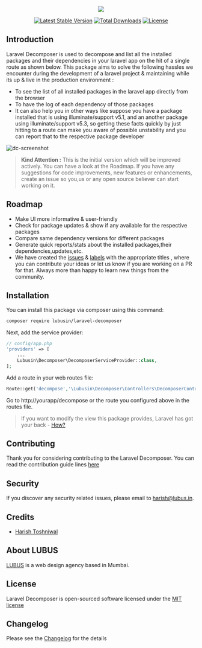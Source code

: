 <p align="center"><img src="https://cloud.githubusercontent.com/assets/11228182/23066989/3dd8f21c-f543-11e6-8f74-f64ccf814d51.png"></p>

<p align="center">
<a href="https://packagist.org/packages/lubusin/laravel-decomposer"><img src="https://poser.pugx.org/lubusin/laravel-decomposer/v/stable" alt="Latest Stable Version"></a>
<a href="https://packagist.org/packages/lubusin/laravel-decomposer"><img src="https://poser.pugx.org/lubusin/laravel-decomposer/downloads" alt="Total Downloads"></a>
<a href="https://packagist.org/packages/lubusin/laravel-decomposer"><img src="https://poser.pugx.org/lubusin/laravel-decomposer/license" alt="License"></a>
</p>

## Introduction

Laravel Decomposer is used to decompose and list all the installed packages and their dependencies in your laravel app on the hit of a single route as shown below. This package aims to solve the following hassles we encounter during the development of a laravel project & maintaining while its up & live in the production environment :

- To see the list of all installed packages in the laravel app directly from the browser
- To have the log of each dependency of those packages 
- It can also help you in other ways like suppose you have a package installed that is using illuminate/support v5.1, and an another package using illuminate/support v5.3, so getting these facts quickly by just hitting to a route can make you aware of possible unstability and you can report that to the respective package developer 

<img src="https://cloud.githubusercontent.com/assets/11228182/23072231/08485020-f557-11e6-8a6b-85b5bc5e924b.png" alt="dc-screenshot">

> **Kind Attention :**
This is the initial version which will be improved actively. You can have a look at the Roadmap. If you have any suggestions for code improvements, new features or enhancements, create an issue so you,us or any open source believer can start working on it.

## Roadmap

- Make UI more informative & user-friendly
- Check for package updates & show if any available for the respective packages
- Compare same dependency versions for different packages
- Generate quick reports/stats about the installed packages,their dependencies,updates,etc.
- We have created the [issues](https://github.com/lubusIN/laravel-decomposer/issues) & [labels](https://github.com/lubusIN/laravel-decomposer/labels) with the appropriate titles , where you can contribute your ideas or let us know if you are working on a PR for that. Always more than happy to learn new things from the community.

## Installation

You can install this package via composer using this command:

```bash
composer require lubusin/laravel-decomposer
```

Next, add the service provider:

```php
// config/app.php
'providers' => [
    ...
    Lubusin\Decomposer\DecomposerServiceProvider::class,
];
```

Add a route in your web routes file:

```php
Route::get('decompose','\Lubusin\Decomposer\Controllers\DecomposerController@index');
```
Go to http://yourapp/decompose or the route you configured above in the routes file.

> If you want to modify the view this package provides, Laravel has got your back - [How?](https://laravel.com/docs/5.4/packages#views)

## Contributing

Thank you for considering contributing to the Laravel Decomposer. You can read the contribution guide lines [here](contributing.md)

## Security

If you discover any security related issues, please email to [harish@lubus.in](mailto:harish@lubus.in).

## Credits

- [Harish Toshniwal](https://github.com/introwit)

## About LUBUS
[LUBUS](http://lubus.in) is a web design agency based in Mumbai.

## License
Laravel Decomposer is open-sourced software licensed under the [MIT license](LICENSE.txt)

## Changelog
Please see the [Changelog](https://github.com/lubusIN/laravel-decomposer/blob/master/changelog.md) for the details
